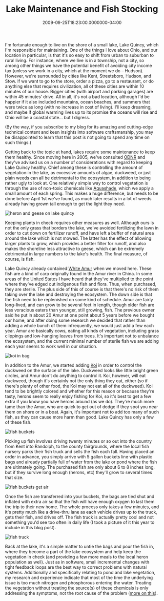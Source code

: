 ﻿---
title: Lake Maintenance and Fish Stocking
date: "2009-09-25T18:23:00.0000000-04:00"
description: I'm fortunate enough to live on the shore of a small lake, Lake
featuredImage: img/lake-maintenance-and-fish-stocking-featured.png
---

I'm fortunate enough to live on the shore of a small lake, Lake Quincy, which I'm responsible for maintaining. One of the things I love about Ohio, and our location in particular, is that it's so easy to shift from urban to suburban to rural living. For instance, where we live is in a township, not a city, so among other things we have the potential benefit of avoiding city income tax (unless we work in a city, which at the moment we do – Hudson). However, we're surrounded by cities like Kent, Streetsboro, Hudson, and Stow. If we want to go to the store, order a pizza, go to a restaurant, or do anything else that requires civilization, all of these cities are within 10 minutes of our house. Bigger cities (with airport and parking garages) are within 45 minutes' drive. All in all, it's not a bad location, although I'd be happier if it also included mountains, ocean beaches, and summers that were twice as long (with no increase in cost of living). I'll keep dreaming, and maybe if global warming lives up to its promise the oceans will rise and Ohio will be a coastal state… but I digress.

(By the way, if you subscribe to my blog for its amazing and cutting-edge technical content and keen insights into software craftsmanship, you may be disappointed to learn that this post is not going to spend any time on such things.)

Getting back to the topic at hand, lakes require some maintenance to keep them healthy. Since moving here in 2005, we've consulted [ODNR](http://www.dnr.state.oh.us/) and they've advised us on a number of considerations with regard to keeping Lake Quincy healthy. Chief among these is controlling the amount of vegetation in the lake, as excessive amounts of algae, duckweed, or just plain weeds can all be detrimental to the ecosystem, in addition to being rather ugly to look at. One relatively simple way to control vegetation is through the use of non-toxic chemicals like [Aquashade](http://www.harriettahills.com/staq10.html), which we apply a small amount of each spring. This makes a huge difference, but needs to be done before April 1st we've found, as much later results in a lot of weeds already having grown tall enough to get the light they need.

![heron and geese on lake quincy](/img/heron-geese-lake-quincy.jpg)

Keeping plants in check requires other measures as well. Although ours is not the only grass that borders the lake, we've avoided fertilizing the lawn in order to cut down on fertilizer runoff, and have left a buffer of natural area around the lake which is not mowed. The latter has the effect of allowing larger plants to grow, which provides a better filter for runoff, and also makes the shoreline less attractive to geese, which can be extremely detrimental in large numbers to the lake's health. The final measure, of course, is fish.

Lake Quincy already contained [White Amur](http://en.wikipedia.org/wiki/Grass_Carp) when we moved here. These fish are a kind of carp originally found in the Amur river in China. In some areas of the United States I have heard that they've multiplied to the point where they've edged out indigenous fish and flora. Thus, when purchased, they are sterile. The plus side of this of course is that there's no risk of them taking over the lake and destroying the ecosystem. The down side is that the fish need to be replenished on some kind of schedule. Amur are fairly long-lived, and can grow to be several feet in length, though older fish are less voracious eaters than younger, still growing, fish. The previous owner said he put in about 20 Amur at one point about 5 years before we bought our home, and after doing some research we decided that rather than adding a whole bunch of them infrequently, we would just add a few each year. Amur are basically cows, eating all kinds of vegetation, including grass clippings and low-hanging leaves from trees. It's important not to unbalance the ecosystem, and the current minimal number of sterile fish we are adding each year seems to work well in our situation.

![koi in bag](/img/koi-in-bag.jpg)

In addition to the Amur, we started adding [Koi](http://en.wikipedia.org/wiki/Koi) in order to control the duckweed on the surface of the lake. Duckweed looks like little bright green circles, and Amur don't do anything to control it. Koi, however, will eat duckweed, though it's certainly not the only thing they eat, either (so if there's plenty of other food, the Koi may not eat all of the duckweed). Koi tend to be brightly colored and whether for this reason or because they're tasty, herons seem to really enjoy fishing for Koi, so it's best to get a few extra if you know you have herons around (as we do). They're much more tame than the Amur, who are quick to get out of dodge if they spot you near them on shore or in a boat. Again, it's important not to add too many of such fish, as they can cause more harm than good. Lake Quincy has only a few of these fish.

![fish buckets](/img/fish-buckets.jpg)

Picking up fish involves driving twenty minutes or so out into the country from Kent into Randolph, to the county fairgrounds, where the local fish nursery parks their fish truck and sells the fish each fall. Having placed an order in advance, you simply arrive with 5 gallon buckets line with plastic bags and already partially full of water from the lake or pond where the fish are ultimately going. The purchased fish are only about 6 to 8 inches long, but if they survive long enough (herons, etc) they'll grow to several times that size.

![fish buckets get air](/img/fish-buckets-air.jpg)

Once the fish are transferred into your buckets, the bags are tied shut and inflated with extra air so that the fish will have enough oxygen to last them the trip to their new home. The whole process only takes a few minutes, and it's pretty much like a drive-thru lane as each vehicle drives up to the truck, gets their fish, and drives off. The fish truck is actually pretty cool and not something you'd see too often in daily life (I took a picture of it this year to include in this blog post).

![fish truck](/img/fish-truck.jpg)

Back at the lake, it's a simple matter to untie the bags and pour the fish in, where they become a part of the lake ecosystem and help keep the vegetation in check (and providing a few more meals to the local heron population as well). Just as in software, small incremental changes with tight feedback loops are the best way to correct problems with natural systems. Additionally and specifically relating to pond and lake vegetation, my research and experience indicate that most of the time the underlying issue is too much nitrogen and phosphorous entering the water. Treating the vegetation without treating the source(s) of these chemicals is only addressing the symptoms, not the root cause of the problem ([more on this](http://www.missourifishfarms.com/fish_farms_info/useful_fish_tips.htm)).


